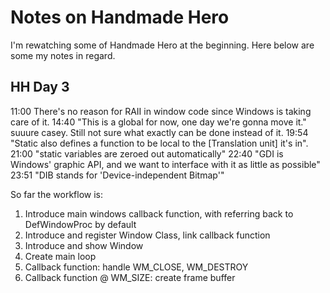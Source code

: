# Notes on Handmade Hero
I'm rewatching some of Handmade Hero at the beginning. Here below are some my notes in regard. 

## HH Day 3

11:00 There's no reason for RAII in window code since Windows is taking care of it.
14:40 "This is a global for now, one day we're gonna move it." suuure casey. Still not sure what exactly can be done instead of it.
19:54 "Static also defines a function to be local to the [Translation unit] it's in".
21:00 "static variables are zeroed out automatically"
22:40 "GDI is Windows' graphic API, and we want to interface with it as little as possible"
23:51 "DIB stands for 'Device-independent Bitmap'"

So far the workflow is:
1. Introduce main windows callback function, with referring back to DefWindowProc by default
2. Introduce and register Window Class, link callback function
3. Introduce and show Window
4. Create main loop
5. Callback function: handle WM_CLOSE, WM_DESTROY
6. Callback function @ WM_SIZE: create frame buffer
